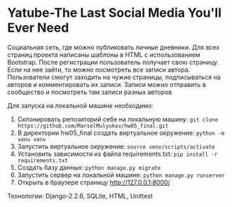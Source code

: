 # Yatube-The Last Social Media You'll Ever Need
Социальная сеть, где можно публиковать личные дневники.
Для всех страниц проекта написаны шаблоны в HTML с использованием Bootstrap.
После регистрации пользователь получает свою страницу.
Если на нее зайти, то можно посмотреть все записи автора.
Пользователи смогут заходить на чужие страницы, подписываться на авторов и комментировать их записи.
Записи можно отправить в сообщество и посмотреть там записи разных авторов

Для запуска на локальной машине необходимо:
1. Склонировать репозиторий себе на локальную машину: 
```git clone https://github.com/MarselMulyukov/hw05_final.git```
2. В директории hw05_final создать виртуальное окружение:
```python -m venv venv```
3. Запустить виртуальное окружение:
```source venv/scripts/activate```
4. Установить зависимости из файла requirements.txt:
```pip install -r requirements.txt```
5. Создать базу данных: 
```python manage.py migrate```
6. Запустить сервер на локальной машине:
```python manage.py runserver```
7. Открыть в браузере страницу http://127.0.0.1:8000/

Технологии: Django-2.2.6, SQLite, HTML, Unittest